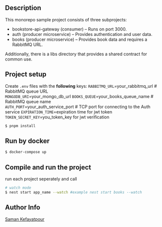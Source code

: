 ## Description
This monorepo sample project consists of three subprojects:
- bookstore-api-gateway (consumer) – Runs on port 3000.
- auth (producer microservice) – Provides authentication and user data.
- books (producer microservice) – Provides book data and requires a RabbitMQ URL.

Additionally, there is a libs directory that provides a shared contract for common use.

## Project setup
Create `.env` files with the **following** keys:
`RABBITMQ_URL`=your_rabbitmq_url  # RabbitMQ queue URL  
`MONGODB_URI`=your_mongo_db_url
`BOOKS_QUEUE`=your_books_queue_name  # RabbitMQ queue name  
`AUTH_PORT`=your_auth_service_port  # TCP port for connecting 
to the Auth service 
`EXPIRATION_TIME`=expiration time for jwt token
`TOKEN_SECRET_KEY`=you_token_key for jwt verification 

```bash
$ pnpm install
```
## Run by docker
```bash
$ docker-compose up
```
## Compile and run the project
run each project seperately and call 

```bash
# watch mode
$ nest start app_name --watch #example nest start books --watch
```


## Author Info
[Saman Kefayatpour](https://www.linkedin.com/in/samankefayatpour/)
